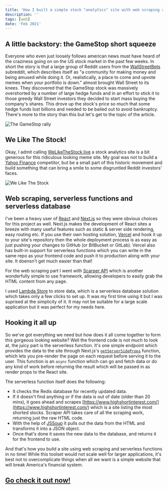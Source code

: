 ```yaml
---
title: 'How I built a simple stock "analytics" site with web scraping and serverless functions'
description: ''
tags: [web]
date: 'Feb 2021'
---
```


## A little backstory: the GameStop short squeeze

Everyone who even just loosely follows american news must have heard of the craziness going on on the US stock market in the past few weeks. In short the story is that a large group of Reddit users from the [WallStreetBets](https://www.reddit.com/r/wallstreetbets/) subreddit, which describes itself as "a community for making money and being amused while doing it. Or, realistically, a place to come and upvote memes when your portfolio is down." almost brought Wall Street to its knees. They discovered that the GameStop stock was massively overshorted by a number of large hedge funds and in an effort to stick it to those greedy Wall Street investors they decided to start mass buying the company's shares. This drove up the stock's price so much that some hedge funds lost billions and needed to be bailed out to avoid bankruptcy. There's more to the story than this but let's get to the topic of the article.

![The GameStop rally](/images/posts/post4/gamestop.jpg)

## We Like The Stock!

Okay, I admit calling [WeLikeTheStock.live](https://welikethestock.vercel.app) a stock analytics site is a bit generous for this ridiculous looking meme site. My goal was not to build a [Yahoo Finance](https://finance.yahoo.com/) competitor, but be a small part of this historic movement and build something that can bring a smile to some disgruntled Reddit investors' faces.

![We Like The Stock](/images/posts/post4/post4-thumbnail.jpg)

## Web scraping, serverless functions and serverless database

I've been a heavy user of [React](https://reactjs.org/) and [Next.js](https://nextjs.org/) so they were obvious choices for this project as well. Next.js makes the development of React sites a breeze with many useful features such as static & server side rendering, easy routing etc. If you use their own hosting solution, [Vercel](https://vercel.com/) and hook it up to your site's repository then the whole deployment process is as easy as just pushing your changes to GitHub (or BitBucket or GitLab). Vercel also has built-in support for serverless functions which you can write in the same repo as your frontend code and push it to production along with your site. It doensn't get much easier than that!

For the web scraping part I went with [Scarper API](https://www.scraperapi.com/) which is another wonderfully simple to use framework, allowing developers to easily grab the HTML content from any page.

I used [Lambda Store](https://lambda.store/) to store data, which is a serverless database solution which takes only a few clicks to set up. It was my first time using it but I was suprised at the simplicity of it. It may not be suitable for a large scale application but it was perfect for my needs here.

## Hooking it all up

So we've got everything we need but how does it all come together to form this gorgeous looking website? Well the frontend code is not much to look at, the juicy part is the serverless function. It's one simple endpoint which provides the data to the site through Next.js's [`getServerSideProps`](https://nextjs.org/docs/basic-features/data-fetching#getserversideprops-server-side-rendering) function, which lets you pre-render the page on each request before serving it to the user. This function is an `async` function which can go and fetch data or do any kind of work before returning the result which will be passed in as render props to the React site.

The serverless function itself does the following:

-   It checks the Redis database for recently updated data.
-   If it doesn't find anything or if the data is out of date (older than 20 mins), it goes ahead and scrapes [https://www.highshortinterest.com/](https://www.highshortinterest.com/) which is a site listing the most shorted stocks. Scraper API takes care of all the scraping work, returning just the raw HTML code.
-   With the help of [JSSoup](https://github.com/chishui/JSSoup) it pulls out the data from the HTML and transforms it into a JSON object.
-   Once that's done it saves the new data to the database, and returns it for the frontend to use.

And that's how you build a site using web scraping and serverless functions in no time! While this toolset would not scale well for larger applications, it's best not to overcomplicate things when all we want is a simple website that will break America's financial system.

## [Go check it out now!](https://welikethestock.vercel.app)
